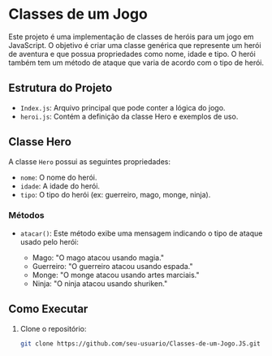 # Classes de um Jogo

Este projeto é uma implementação de classes de heróis para um jogo em JavaScript. O objetivo é criar uma classe genérica que represente um herói de aventura e que possua propriedades como nome, idade e tipo. O herói também tem um método de ataque que varia de acordo com o tipo de herói.

## Estrutura do Projeto

- `Index.js`: Arquivo principal que pode conter a lógica do jogo.
- `heroi.js`: Contém a definição da classe Hero e exemplos de uso.

## Classe Hero

A classe `Hero` possui as seguintes propriedades:

- `nome`: O nome do herói.
- `idade`: A idade do herói.
- `tipo`: O tipo do herói (ex: guerreiro, mago, monge, ninja).

### Métodos

- `atacar()`: Este método exibe uma mensagem indicando o tipo de ataque usado pelo herói:

  - Mago: "O mago atacou usando magia."
  - Guerreiro: "O guerreiro atacou usando espada."
  - Monge: "O monge atacou usando artes marciais."
  - Ninja: "O ninja atacou usando shuriken."

## Como Executar

1. Clone o repositório:
   ```bash
   git clone https://github.com/seu-usuario/Classes-de-um-Jogo.JS.git
